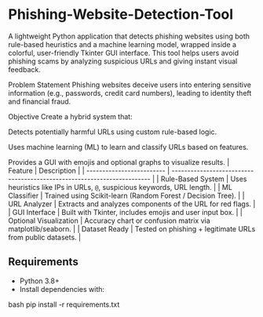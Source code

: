 # Phishing-Website-Detection-Tool

A lightweight Python application that detects phishing websites using both rule-based heuristics and a machine learning model, wrapped inside a colorful, user-friendly Tkinter GUI interface. This tool helps users avoid phishing scams by analyzing suspicious URLs and giving instant visual feedback.

Problem Statement
Phishing websites deceive users into entering sensitive information (e.g., passwords, credit card numbers), leading to identity theft and financial fraud.

Objective
Create a hybrid system that:

Detects potentially harmful URLs using custom rule-based logic.

Uses machine learning (ML) to learn and classify URLs based on features.

Provides a GUI with emojis and optional graphs to visualize results.
| Feature                   | Description                                                             |
| ------------------------- | ----------------------------------------------------------------------- |
| Rule-Based System      | Uses heuristics like IPs in URLs, `@`, suspicious keywords, URL length. |
| ML Classifier          | Trained using Scikit-learn (Random Forest / Decision Tree).             |
| URL Analyzer           | Extracts and analyzes components of the URL for red flags.              |
| GUI Interface          | Built with Tkinter, includes emojis and user input box.                 |
| Optional Visualization | Accuracy chart or confusion matrix via matplotlib/seaborn.              |
| Dataset Ready          | Tested on phishing + legitimate URLs from public datasets.              |

## Requirements

- Python 3.8+
- Install dependencies with:

bash
pip install -r requirements.txt
